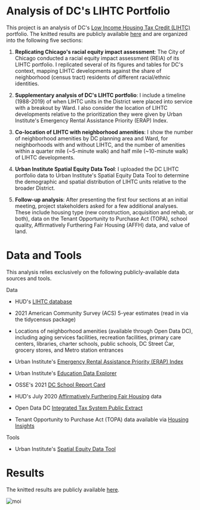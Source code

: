 # Analysis of DC's LIHTC Portfolio
This project is an analysis of DC's [Low Income Housing Tax Credit (LIHTC)](https://www.huduser.gov/portal/datasets/lihtc.html) portfolio. The knitted results are publicly available [here](https://mattgerken.github.io/DC-LIHTC-Portfolio/) and are organized into the following five sections:

1. **Replicating Chicago's racial equity impact assessment**: The City of Chicago conducted a racial equity impact assessment (REIA) of its LIHTC portfolio. I replicated several of its figures and tables for DC's context, mapping LIHTC developments against the share of neighborhood (census tract) residents of different racial/ethnic identities.

2. **Supplementary analysis of DC's LIHTC portfolio**: I include a timeline (1988-2019) of when LIHTC units in the District were placed into service with a breakout by Ward. I also consider the location of LIHTC developments relative to the prioritization they were given by Urban Institute's Emergency Rental Assistance Priority (ERAP) Index.

3. **Co-location of LIHTC with neighborhood amenities**: I show the number of neighborhood amenities by DC planning area and Ward, for neighborhoods with and without LIHTC, and the number of amenities within a quarter mile (~5-minute walk) and half mile (~10-minute walk) of LIHTC developments.

4. **Urban Institute Spatial Equity Data Tool**: I uploaded the DC LIHTC portfolio data to Urban Institute's Spatial Equity Data Tool to determine the demographic and spatial distribution of LIHTC units relative to the broader District.

5. **Follow-up analysis**: After presenting the first four sections at an initial meeting, project stakeholders asked for a few additional analyses. These include housing type (new construction, acquisition and rehab, or both), data on the Tenant Opportunity to Purchase Act (TOPA), school quality, Affirmatively Furthering Fair Housing (AFFH) data, and value of land.

# Data and Tools

This analysis relies exclusively on the following publicly-available data sources and tools.

Data

* HUD's [LIHTC database](https://lihtc.huduser.gov/)
  
* 2021 American Community Survey (ACS) 5-year estimates (read in via the tidycensus package)
  
* Locations of neighborhood amenities (available through Open Data DC), including aging services facilities, recreation facilities, primary care centers, libraries, charter schools, public schools, DC Street Car, grocery stores, and Metro station entrances

* Urban Institute's [Emergency Rental Assistance Priority (ERAP) Index](https://www.urban.org/data-tools/where-prioritize-emergency-rental-assistance-keep-renters-their-homes)

* Urban Institute's [Education Data Explorer](https://educationdata.urban.org/data-explorer)

* OSSE's 2021 [DC School Report Card](https://osse.dc.gov/page/dc-school-report-card-resource-library)

* HUD's July 2020 [Affirmatively Furthering Fair Housing](https://datacatalog.urban.org/dataset/data-and-tools-fair-housing-planning) data   

* Open Data DC [Integrated Tax System Public Extract](https://opendata.dc.gov/datasets/integrated-tax-system-public-extract/explore)

* Tenant Opportunity to Purchase Act (TOPA) data available via [Housing Insights](http://housinginsights.org/)

Tools

* Urban Institute's [Spatial Equity Data Tool](https://apps.urban.org/features/equity-data-tool/)

# Results

The knitted results are publicly available [here](https://mattgerken.github.io/DC-LIHTC-Portfolio/).

![moi](https://github.com/mattgerken/DC-LIHTC-Portfolio/assets/69599248/e2f7cab0-9a7f-474f-a2f6-01a92813192b)

